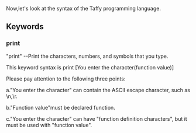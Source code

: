 Now,let's look at the syntax of the Taffy programming language.

## Keywords

### print

"print" --Print the characters, numbers, and symbols that you type.


This keyword syntax is print \[You enter the character\(function value\)\]

Please pay attention to the following three points:


a."You enter the character" can contain the ASCII escape character, such as \n,\r.

b."Function value"must be declared function.


c."You enter the character" can have "function definition characters", but it must be used with "function value".

